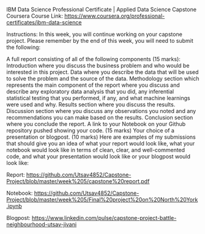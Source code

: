 IBM Data Science Professional Certificate | Applied Data Science Capstone
Coursera Course Link: https://www.coursera.org/professional-certificates/ibm-data-science

Instructions:
In this week, you will continue working on your capstone project. Please remember by the end of this week, you will need to submit the following:

A full report consisting of all of the following components (15 marks):
Introduction where you discuss the business problem and who would be interested in this project.
Data where you describe the data that will be used to solve the problem and the source of the data.
Methodology section which represents the main component of the report where you discuss and describe any exploratory data analysis that you did, any inferential statistical testing that you performed, if any, and what machine learnings were used and why.
Results section where you discuss the results.
Discussion section where you discuss any observations you noted and any recommendations you can make based on the results.
Conclusion section where you conclude the report.
A link to your Notebook on your Github repository pushed showing your code. (15 marks)
Your choice of a presentation or blogpost. (10 marks)
Here are examples of my submissions that should give you an idea of what your report would look like, what your notebook would look like in terms of clean, clear, and well-commented code, and what your presentation would look like or your blogpost would look like:

Report: https://github.com/Utsav4852/Capstone-Project/blob/master/week%205/capstone%20report.pdf

Notebook: https://github.com/Utsav4852/Capstone-Project/blob/master/week%205/Final%20project%20on%20North%20York.ipynb

Blogpost: https://www.linkedin.com/pulse/capstone-project-battle-neighbourhood-utsav-jivani
